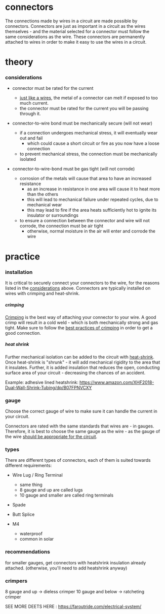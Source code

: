 # connectors

The connections made by wires in a circuit are made possible by connectors. Connectors are just as important in a circuit as the wires themselves - and the material selected for a connector must follow the same considerations as the wire. These connectors are permanently attached to wires in order to make it easy to use the wires in a circuit.

# theory

### considerations

- connector must be rated for the current
  - [just like a wires](./1.wires.md), the metal of a connector can melt if exposed to too much current.
  - the connector must be rated for the current you will be passing through it.

- connector-to-wire bond must be mechanically secure (will not wear)
  - if a connection undergoes mechanical stress, it will eventually wear out and fail
    - which could cause a short circuit or fire as you now have a loose connection
  - to prevent mechanical stress, the connection must be mechanically isolated

- connector-to-wire-bond must be gas tight (will not corrode)
  - corrosion of the metals will cause that area to have an increased resistance
    - as an increase in resistance in one area will cause it to heat more than the others
    - this will lead to mechanical failure under repeated cycles, due to mechanical wear
    - this may lead to fire if the area heats sufficiently hot to ignite its insulator or surroundings
  - to ensure a connection between the connector and wire will not corrode, the connection must be air tight
    - otherwise, normal moisture in the air will enter and corrode the wire

# practice


### installation

It is critical to securely connect your connectors to the wire, for the reasons listed in the [considerations](#considerations) above. Connectors are typically installed on wires with crimping and heat-shrink.

##### crimping

[Crimping](./2.connections.crimping.md) is the best way of attaching your connector to your wire. A good crimp will result in a cold weld - which is both mechanically strong and gas tight. Make sure to follow the [best practices of crimping](./2.connections.crimping.md) in order to get a good connection.

##### heat shrink

Further mechanical isolation can be added to the circuit with [heat-shrink](2.connections.heat-shrink.md). Once heat-shrink is "shrunk" - it will add mechanical rigidity to the area that it insulates. Further, it is added insulation that reduces the open, conducting surface area of your circuit - decreasing the chances of an accident.

Example: adhesive lined heatshrink: https://www.amazon.com/XHF2018-Dual-Wall-Shrink-Tubing/dp/B07FPNVCXY


### gauge

Choose the correct gauge of wire to make sure it can handle the current in your circuit.

Connectors are rated with the same standards that wires are - in gauges.  Therefore, it is best to choose the same gauge as the wire - as the gauge of the wire [should be appropriate for the circuit](./1.wires.md).



### types

There are different types of connectors, each of them is suited towards different requirements:
- Wire Lug / Ring Terminal
  - same thing
  - 8 gauge and up are called lugs
  - 10 gauge and smaller are called ring terminals
- Spade
- Butt Splice

- M4
  - waterproof
  - common in solar

### recommendations

for smaller gauges, get connectors with heatshrink insulation already attached. (otherwise, you'll need to add heatshrink anyway)

### crimpers

8 gauge and up -> dieless crimper
10 gauge and below -> ratcheting crimper



SEE MORE DEETS HERE : https://faroutride.com/electrical-system/
